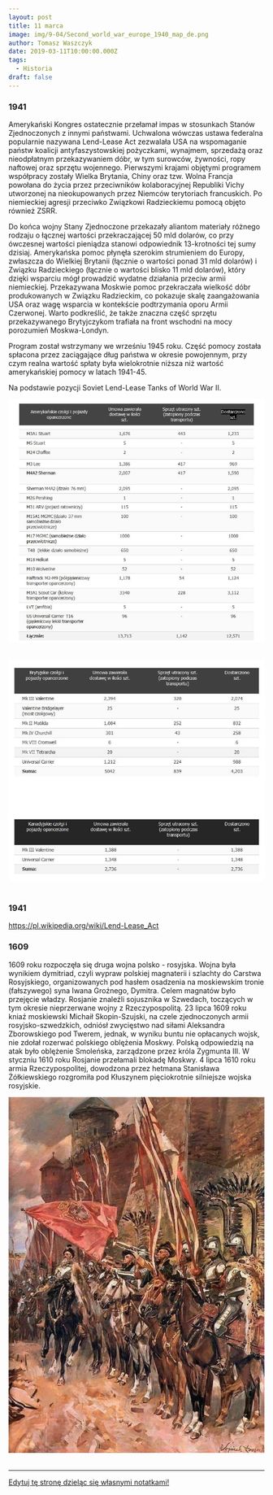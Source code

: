 ```yaml
---
layout: post
title: 11 marca
image: img/9-04/Second_world_war_europe_1940_map_de.png
author: Tomasz Waszczyk
date: 2019-03-11T10:00:00.000Z
tags:
  - Historia
draft: false
---
```


### 1941

Amerykański Kongres ostatecznie przełamał impas w stosunkach Stanów Zjednoczonych z innymi państwami. Uchwalona wówczas ustawa federalna popularnie nazywana Lend-Lease Act zezwalała USA na wspomaganie państw koalicji antyfaszystowskiej pożyczkami, wynajmem, sprzedażą oraz nieodpłatnym przekazywaniem dóbr, w tym surowców, żywności, ropy naftowej oraz sprzętu wojennego. Pierwszymi krajami objętymi programem współpracy zostały Wielka Brytania, Chiny oraz tzw. Wolna Francja powołana do życia przez przeciwników kolaboracyjnej Republiki Vichy utworzonej na nieokupowanych przez Niemców terytoriach francuskich. Po niemieckiej agresji przeciwko Związkowi Radzieckiemu pomocą objęto również ZSRR.

Do końca wojny Stany Zjednoczone przekazały aliantom materiały różnego rodzaju o łącznej wartości przekraczającej 50 mld dolarów, co przy ówczesnej wartości pieniądza stanowi odpowiednik 13-krotności tej sumy dzisiaj. Amerykańska pomoc płynęła szerokim strumieniem do Europy, zwłaszcza do Wielkiej Brytanii (łącznie o wartości ponad 31 mld dolarów) i Związku Radzieckiego (łącznie o wartości blisko 11 mld dolarów), który dzięki wsparciu mógł prowadzić wydatne działania przeciw armii niemieckiej. Przekazywana Moskwie pomoc przekraczała wielkość dóbr produkowanych w Związku Radzieckim, co pokazuje skalę zaangażowania USA oraz wagę wsparcia w kontekście podtrzymania oporu Armii Czerwonej. Warto podkreślić, że także znaczna część sprzętu przekazywanego Brytyjczykom trafiała na front wschodni na mocy porozumień Moskwa-Londyn.

Program został wstrzymany we wrześniu 1945 roku. Część pomocy została spłacona przez zaciągające dług państwa w okresie powojennym, przy czym realna wartość spłaty była wielokrotnie niższa niż wartość amerykańskiej pomocy w latach 1941-45.

Na podstawie pozycji Soviet Lend-Lease Tanks of World War II.

<img src="./img/march/lendlease.jpg"><br><br>

<img src="./img/march/lendlease2.jpg"><br><br>

### 1941

https://pl.wikipedia.org/wiki/Lend-Lease_Act

### 1609

1609 roku rozpoczęła się druga wojna polsko - rosyjska.
Wojna była wynikiem dymitriad, czyli wypraw polskiej magnaterii i szlachty do Carstwa Rosyjskiego, organizowanych pod hasłem osadzenia na moskiewskim tronie (fałszywego) syna Iwana Groźnego, Dymitra.
Celem magnatów było przejęcie władzy.
Rosjanie znaleźli sojusznika w Szwedach,
toczących w tym okresie nieprzerwane wojny z Rzeczypospolitą. 23 lipca 1609 roku kniaź moskiewski Michaił Skopin-Szujski, na czele zjednoczonych armii rosyjsko-szwedzkich, odniósł zwycięstwo nad siłami Aleksandra
Zborowskiego pod Twerem, jednak, w wyniku buntu nie opłacanych wojsk, nie zdołał rozerwać polskiego oblężenia Moskwy. Polską odpowiedzią na atak było oblężenie Smoleńska, zarządzone przez króla Zygmunta III.
W styczniu 1610 roku Rosjanie przełamali
blokadę Moskwy. 4 lipca 1610 roku armia
Rzeczypospolitej, dowodzona przez hetmana Stanisława Żółkiewskiego rozgromiła pod Kłuszynem pięciokrotnie silniejsze wojska rosyjskie.

<img src="./img/march/zolkiewski.jpg"/><br><br>

---

<a href="https://github.com/TomaszWaszczyk/historia.waszczyk.com/edit/master/src/content/march-7.md" target="_blank">Edytuj tę stronę dzieląc się własnymi notatkami!</a>
